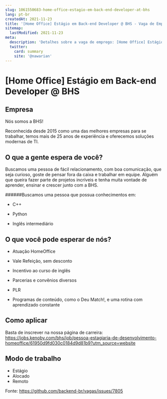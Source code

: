 ```yaml
---
slug: 1061550683-home-office-estagio-em-back-end-developer-at-bhs
lang: pt-br
createdAt: 2021-11-23
title: '[Home Office] Estágio em Back-end Developer @ BHS - Vaga de Emprego'
sitemap:
  lastModified: 2021-11-23
meta:
  description: 'Detalhes sobre a vaga de emprego: [Home Office] Estágio em Back-end Developer @ BHS'
  twitter:
    card: summary
    site: '@nawarian'
---
```


# [Home Office] Estágio em Back-end Developer @ BHS

<!--- Regras do canal: https://github.com/CocoaHeadsBrasil/vagas/   --->

<!--- Atenção! Verifique as regras do canal antes de postar sua vaga. Vagas fora das regras serão excluídas e a reincidência pode causar o banimento do usuário no canal. Obrigado!  --->

<!---
    Se a vaga for presencial, adicione ao início da issue o código do Estado.
    exemplo: [SP - Morumbi] EmpresaFictícia - Desenvolvedor iOS Pleno
 --->
 
 <!--- Por favor, siga o fluxo abaixo --->

## Empresa
 Nós somos a BHS!

Reconhecida desde 2015 como uma das melhores empresas para se trabalhar, temos mais de 25 anos de experiência e oferecemos soluções modernas de TI.

## O que a gente espera de você?
Buscamos uma pessoa de fácil relacionamento, com boa comunicação, que seja curioso, goste de pensar fora da caixa e trabalhar em equipe. Alguém que queira fazer parte de projetos incríveis e tenha muita vontade de aprender, ensinar e crescer junto com a BHS.

######Buscamos uma pessoa que possua conhecimentos em:

 - C++

- Python

- Inglês intermediário

## O que você pode esperar de nós?

- Atuação HomeOffice

- Vale Refeição, sem desconto

- Incentivo ao curso de inglês

- Parcerias e convênios diversos

- PLR

- Programas de conteúdo, como o Deu Match!, e uma rotina com aprendizado constante


## Como aplicar
Basta de inscrever na nossa página de carreira: https://jobs.kenoby.com/bhs/job/pessoa-estagiaria-de-desenvolvimento-homeoffice/61950d9fd030c0184d9d81b9?utm_source=website

## Modo de trabalho
- Estágio
- Alocado
- Remoto

Fonte: https://github.com/backend-br/vagas/issues/7805